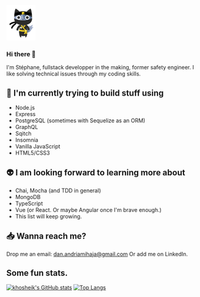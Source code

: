 <img src="https://github.com/Dananando/Dananando/blob/main/img/cover.png" width="15%" height="15%">


### Hi there 👋

I'm Stéphane, fullstack developper in the making, former safety engineer.
I like solving technical issues through my coding skills. 

## :mage: I'm currently trying to build stuff using
- Node.js
- Express
- PostgreSQL (sometimes with Sequelize as an ORM)
- GraphQL
- Sqitch
- Insomnia
- Vanilla JavaScript
- HTML5/CSS3

## :alien: I am looking forward to learning more about
- Chai, Mocha (and TDD in general)
- MongoDB
- TypeScript
- Vue (or React. Or maybe Angular once I'm brave enough.)
- This list will keep growing.

## :inbox_tray: Wanna reach me?
Drop me an email: dan.andriamihaja@gmail.com
Or add me on LinkedIn.

## Some fun stats. 
[![khosheik's GitHub stats](https://github-readme-stats.vercel.app/api?username=dananando&theme=radical&show_icons=true&include_all_commits&count_private)](https://github.com/dananando/github-readme-stats)
[![Top Langs](https://github-readme-stats.vercel.app/api/top-langs/?username=dananando&theme=radical&show_icons=true&langs_count=10&layout=compact)](https://github.com/dananando/github-readme-stats)

<!--
**Dananando/Dananando** is a ✨ _special_ ✨ repository because its `README.md` (this file) appears on your GitHub profile.

Here are some ideas to get you started:

- 🔭 I’m currently working on ...
- 🌱 I’m currently learning ...
- 👯 I’m looking to collaborate on ...
- 🤔 I’m looking for help with ...
- 💬 Ask me about ...
- 📫 How to reach me: ...
- 😄 Pronouns: ...
- ⚡ Fun fact: ...
-->
